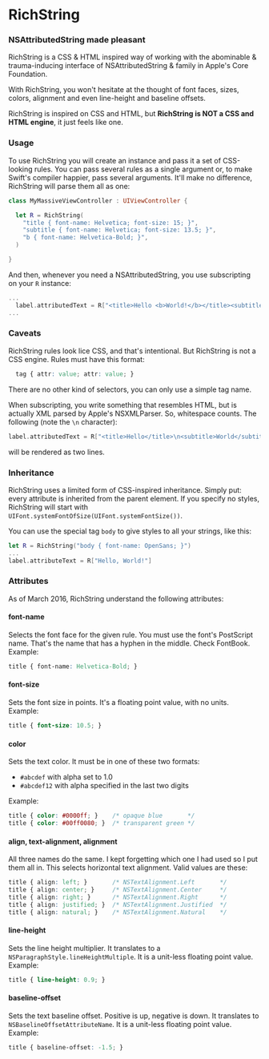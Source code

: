 # RichString
### NSAttributedString made pleasant

RichString is a CSS & HTML inspired way of working with the abominable & trauma-inducing interface of NSAttributedString & family in Apple's Core Foundation.

With RichString, you won't hesitate at the thought of font faces, sizes, colors, alignment and even line-height and baseline offsets.

RichString is inspired on CSS and HTML, but **RichString is NOT a CSS and HTML engine**, it just feels like one.

### Usage

To use RichString you will create an instance and pass it a set of CSS-looking rules. You can pass several rules as a single argument or, to make Swift's compiler happier, pass several arguments. It'll make no difference, RichString will parse them all as one:

```Swift
class MyMassiveViewController : UIViewController {

  let R = RichString(
    "title { font-name: Helvetica; font-size: 15; }",
    "subtitle { font-name: Helvetica; font-size: 13.5; }",
    "b { font-name: Helvetica-Bold; }",
  )

}
```

And then, whenever you need a NSAttributedString, you use subscripting on your `R` instance:

```Swift
...
  label.attributedText = R["<title>Hello <b>World!</b></title><subtitle>A message from RichString</subtitle>"]
...
```

### Caveats

RichString rules look lice CSS, and that's intentional. But RichString is not a CSS engine. Rules must have this format:

```CSS
  tag { attr: value; attr: value; }
```

There are no other kind of selectors, you can only use a simple tag name.

When subscripting, you write something that resembles HTML, but is actually XML parsed by Apple's NSXMLParser. So, whitespace counts. The following (note the `\n` character):

```Swift
label.attributedText = R["<title>Hello</title>\n<subtitle>World</subtitle>"]
```

will be rendered as two lines.

### Inheritance

RichString uses a limited form of CSS-inspired inheritance. Simply put: every attribute is inherited from the parent element. If you specify no styles, RichString will start with `UIFont.systemFontOfSize(UIFont.systemFontSize())`.

You can use the special tag `body` to give styles to all your strings, like this:

```Swift
let R = RichString("body { font-name: OpenSans; }")
...
label.attributeText = R["Hello, World!"]
```

### Attributes

As of March 2016, RichString understand the following attributes:

#### font-name

Selects the font face for the given rule. You must use the font's PostScript name. That's the name that has a hyphen in the middle. Check FontBook. Example:

```CSS
title { font-name: Helvetica-Bold; }
```

#### font-size

Sets the font size in points. It's a floating point value, with no units. Example:

```CSS
title { font-size: 10.5; }
```

#### color

Sets the text color. It must be in one of these two formats:

 * `#abcdef` with alpha set to 1.0
 * `#abcdef12` with alpha specified in the last two digits


Example:

 ```CSS
title { color: #0000ff; }    /* opaque blue       */
title { color: #00ff0080; }  /* transparent green */
 ```

#### align, text-alignment, alignment

All three names do the same. I kept forgetting which one I had used so I put them all in.
This selects horizontal text alignment. Valid values are these:

```CSS
title { align: left; }       /* NSTextAlignment.Left       */
title { align: center; }     /* NSTextAlignment.Center     */
title { align: right; }      /* NSTextAlignment.Right      */
title { align: justified; }  /* NSTextAlignment.Justified  */
title { align: natural; }    /* NSTextAlignment.Natural    */
```

#### line-height

Sets the line height multiplier. It translates to a `NSParagraphStyle.lineHeightMultiple`. It is a unit-less floating point value. Example:

```CSS
title { line-height: 0.9; }
```

#### baseline-offset

Sets the text baseline offset. Positive is up, negative is down. It translates to `NSBaselineOffsetAttributeName`. It is a unit-less floating point value. Example:

```CSS
title { baseline-offset: -1.5; }
```
